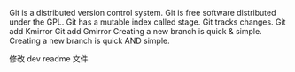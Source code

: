 Git is a distributed version control system.
Git is free software distributed under the GPL.
Git has a mutable index called stage.
Git tracks changes.
Git add Kmirror
Git add Gmirror
Creating a new branch is quick & simple.
Creating a new branch is quick AND simple.

修改 dev readme 文件